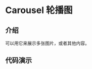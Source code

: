 # Carousel 轮播图

## 介绍

可以用它来展示多张图片，或者其他内容。

## 代码演示

<code src="./demos/demo0.tsx"></code>
<code src="./demos/demo1.tsx"></code>
<code src="./demos/demo2.tsx"></code>
<code src="./demos/demo3.tsx"></code>
<code src="./demos/autoplay.tsx"></code>
